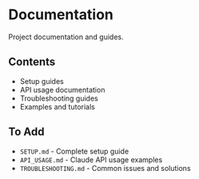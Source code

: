 # Documentation

Project documentation and guides.

## Contents

- Setup guides
- API usage documentation
- Troubleshooting guides
- Examples and tutorials

## To Add

- `SETUP.md` - Complete setup guide
- `API_USAGE.md` - Claude API usage examples
- `TROUBLESHOOTING.md` - Common issues and solutions

